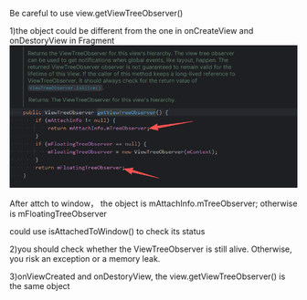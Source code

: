 Be careful to use view.getViewTreeObserver()

1)the object could be different from the one in onCreateView and onDestoryView in Fragment
![image](https://github.com/jt-huangk/Android/blob/master/img/31f7f886cf2226d777fa14cbaaa3b267.png)

After attch to window， the object is mAttachInfo.mTreeObserver; otherwise  is mFloatingTreeObserver

could use isAttachedToWindow() to check its status

2)you should check whether the ViewTreeObserver is still alive. Otherwise, you risk an exception or a memory leak.

3)onViewCreated and onDestoryView, the view.getViewTreeObserver() is the same object



